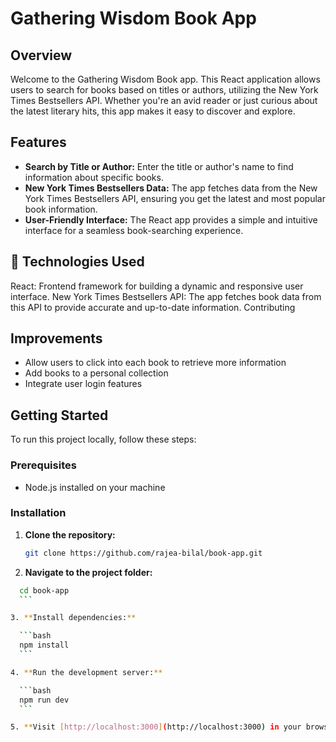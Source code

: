 # Gathering Wisdom Book App

## Overview

Welcome to the Gathering Wisdom Book app. This React application allows users to search for books based on titles or authors, 
utilizing the New York Times Bestsellers API. Whether you're an avid reader or just curious about the latest literary hits, this app makes it easy to discover and explore.

## Features

- **Search by Title or Author:** Enter the title or author's name to find information about specific books.
- **New York Times Bestsellers Data:** The app fetches data from the New York Times Bestsellers API, ensuring you get the latest and most popular book information.
- **User-Friendly Interface:** The React app provides a simple and intuitive interface for a seamless book-searching experience.

## 📡 Technologies Used

React: Frontend framework for building a dynamic and responsive user interface.
New York Times Bestsellers API: The app fetches book data from this API to provide accurate and up-to-date information.
Contributing

## Improvements

- Allow users to click into each book to retrieve more information
- Add books to a personal collection
- Integrate user login features 

## Getting Started

To run this project locally, follow these steps:

### Prerequisites

- Node.js installed on your machine

### Installation

1. **Clone the repository:**

   ```bash
   git clone https://github.com/rajea-bilal/book-app.git
    ```
   
2. **Navigate to the project folder:**

  ```bash
    cd book-app
    ```

3. **Install dependencies:**

    ```bash
    npm install
    ```

4. **Run the development server:**

    ```bash
    npm run dev
    ```

5. **Visit [http://localhost:3000](http://localhost:3000) in your browser to use the application locally.**



